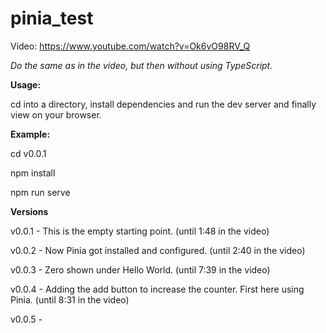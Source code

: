 # pinia_test

Video:  https://www.youtube.com/watch?v=Ok6vO98RV_Q

*Do the same as in the video, but then without using TypeScript.*

**Usage:**

cd into a directory, install dependencies and run the dev server and finally view on your browser.

**Example:**

cd v0.0.1

npm install

npm run serve

**Versions**

v0.0.1 - This is the empty starting point. (until 1:48 in the video)

v0.0.2 - Now Pinia got installed and configured. (until 2:40 in the video)

v0.0.3 - Zero shown under Hello World. (until 7:39 in the video)

v0.0.4 - Adding the add button to increase the counter. First here using Pinia. (until 8:31 in the video)

v0.0.5 - 